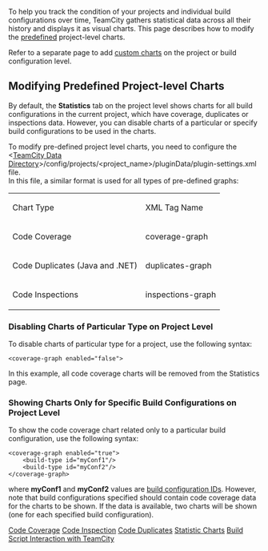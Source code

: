 [//]: # (title: Customizing Statistics Charts)
[//]: # (auxiliary-id: Customizing Statistics Charts)

To help you track the condition of your projects and individual build configurations over time, TeamCity gathers statistical data across all their history and displays it as visual charts. This page describes how to modify the [predefined](statistic-charts.md) project-level charts.

<note>

Refer to a separate page to add [custom charts](custom-chart.md) on the project or build configuration level.
</note>

## Modifying Predefined Project-level Charts

By default, the __Statistics__ tab on the project level shows charts for all build configurations in the current project, which have coverage, duplicates or inspections data. However, you can disable charts of a particular or specify build configurations to be used in the charts.

To modify pre-defined project level charts, you need to configure the \<[TeamCity Data Directory](teamcity-data-directory.md)\>/config/projects/<project_name>/pluginData/plugin-settings.xml file.   
In this file, a similar format is used for all types of pre-defined graphs:

<table><tr>

<td>

Chart Type


</td>

<td>

XML Tag Name


</td></tr><tr>

<td>

Code Coverage


</td>

<td>

coverage-graph


</td></tr><tr>

<td>

Code Duplicates (Java and .NET)


</td>

<td>

duplicates-graph


</td></tr><tr>

<td>

Code Inspections


</td>

<td>

inspections-graph


</td></tr></table>

### Disabling Charts of Particular Type on Project Level

To disable charts of particular type for a project, use the following syntax:


```Plain Text
<coverage-graph enabled="false">

```



In this example, all code coverage charts will be removed from the Statistics page.

### Showing Charts Only for Specific Build Configurations on Project Level

To show the code coverage chart related only to a particular build configuration, use the following syntax:


```Plain Text
<coverage-graph enabled="true">
    <build-type id="myConf1"/>
    <build-type id="myConf2"/>
</coverage-graph>

```

where __myConf1__ and __myConf2__ values are [build configuration IDs](configuring-general-settings.md#Build+Configuration+ID). However, note that build configurations specified should contain code coverage data for the charts to be shown. If the data is available, two charts will be shown (one for each specified build configuration).

<seealso>
        <category ref="concepts">
            <a href="code-coverage.md">Code Coverage</a>
            <a href="code-inspection.md">Code Inspection</a>
            <a href="code-duplicates.md">Code Duplicates</a>
        </category>
        <category ref="user-guide">
            <a href="statistic-charts.md">Statistic Charts</a>
        </category>
        <category ref="admin-guide">
            <a href="build-script-interaction-with-teamcity.md">Build Script Interaction with TeamCity</a>
        </category>
</seealso>

